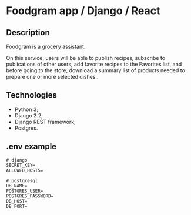 # Foodgram app / Django / React

## Description 
 
Foodgram is a grocery assistant. 

On this service, users will be able to publish recipes, subscribe to publications of other users, add favorite recipes to the Favorites list, and before going to the store, download a summary list of products needed to prepare one or more selected dishes..

## Technologies

- Python 3;
- Django 2.2;
- Django REST framework;
- Postgres.

## .env example

```
# django
SECRET_KEY=
ALLOWED_HOSTS=

# postgresql
DB_NAME=
POSTGRES_USER=
POSTGRES_PASSWORD=
DB_HOST=
DB_PORT=
```